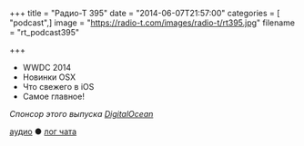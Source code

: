 +++
title = "Радио-Т 395"
date = "2014-06-07T21:57:00"
categories = [ "podcast",]
image = "https://radio-t.com/images/radio-t/rt395.jpg"
filename = "rt_podcast395"

+++

- WWDC 2014
- Новинки OSX
- Что свежего в iOS
- Самое главное!

_Спонсор этого выпуска [DigitalOcean](https://www.digitalocean.com)_

[аудио](http://cdn.radio-t.com/rt_podcast395.mp3) ● [лог чата](http://chat.radio-t.com/logs/radio-t-395.html)
<audio src="http://cdn.radio-t.com/rt_podcast395.mp3" preload="none"></audio>